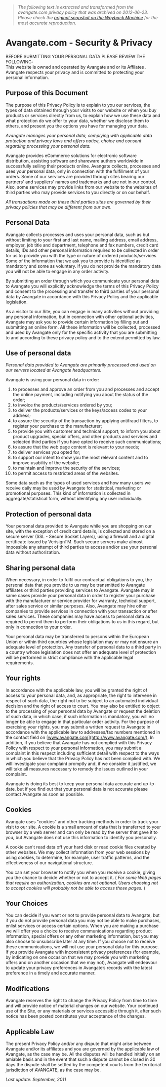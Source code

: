 > *The following text is extracted and transformed from the avangate.com privacy policy that was archived on 2012-06-23. Please check the [original snapshot on the Wayback Machine](https://web.archive.org/web/20120623001114id_/http%3A//www.avangate.com/online-payment-solutions/privacy.php) for the most accurate reproduction.*

# Avangate.com - Security & Privacy

BEFORE SUBMITTING YOUR PERSONAL DATA PLEASE REVIEW THE FOLLOWING:  
This website is owned and operated by Avangate and or its Affiiates . Avangate respects your privacy and is committed to protecting your personal information.

##  Purpose of this Document

The purpose of this Privacy Policy is to explain to you our services, the types of data obtained through your visits to our website or when you buy products or services directly from us, to explain how we use these data and what protection do we offer to your data, whether we disclose them to others, and present you the options you have for managing your data.

_Avangate manages your personal data, complying with applicable data protection and privacy laws and offers notice, choice and consent regarding processing your personal data._

Avangate provides eCommerce solutions for electronic software distribution, assisting software and shareware authors worldwide in successfully selling their products online. Avangate collects, processes and uses your personal data, only in connection with the fulfillment of your orders. Some of our services are provided through sites bearing our partners' and suppliers' names and trademarks and are not in our control. Also, some services may provide links from our website to the websites of third parties who may provide services to you directly or on our behalf.

_All transactions made on these third parties sites are governed by their privacy policies that may be different from our own._

##  Personal Data

Avangate collects processes and uses your personal data, such as but without limiting to your first and last name, mailing address, email address, employer, job title and department, telephone and fax numbers, credit card details, IDs and other personal information required to be collected in order for us to provide you with the type or nature of ordered products/services. Some of the information that we ask you to provide is identified as mandatory and some as voluntary. If you do not provide the mandatory data you will not be able to engage in any order activity.

By submitting an order through which you communicate your personal data to Avangate you will explicitly acknowledge the terms of this Privacy Policy and consent to the processing and transfer to third parties of your personal data by Avangate in accordance with this Privacy Policy and the applicable legislation.

As a visitor to our Site, you can engage in many activities without providing any personal information, but in connection with other optional activities, Avangate may ask you to provide certain information by filling out and submitting an online form. All these information will be collected, processed and used by Avangate only for the specific activity that you are submitting to and according to these privacy policy and to the extend permitted by law.

##  Use of personal data

_Personal data provided to Avangate are primarily processed and used on our servers located at Avangate headquarters._

Avangate is using your personal data in order:

  1. to processes and approve an order from you and processes and accept the online payment, including notifying you about the status of the order;
  2. to invoice the products/services ordered by you;
  3. to deliver the products/services or the keys/access codes to your address;
  4. to assure the security of the transaction by applying antifraud filters, to register your purchase to the manufacturer;
  5. to provide you with customer and technical support; to inform you about product upgrades, special offers, and other products and services and selected third parties if you have opted to receive such communications;
  6. to assure that the web page content is relevant to your needs;
  7. to deliver services you opted for;
  8. to support our intent to show you the most relevant content and to improve usability of the website;
  9. to maintain and improve the security of the services;
  10. to permit access to restricted areas of the websites.



Some data such as the types of used services and how many users we receive daily may be used by Avangate for statistical, marketing or promotional purposes. This kind of information is collected in aggregate/statistical form, without identifying any user individually.

##  Protection of personal data

Your personal data provided to Avangate while you are shopping on our site, with the exception of credit card details, is collected and stored on a secure server (SSL - Secure Socket Layers), using a firewall and a digital certificate issued by VerisignTM. Such secure servers make almost impossible any attempt of third parties to access and/or use your personal data without authorization.

##  Sharing personal data

When necessary, in order to fulfil our contractual obligations to you, the personal data that you provide to us may be transmitted to Avangate affiliates or third parties providing services to Avangate. Avangate may in same cases provide your personal data in order to register your purchase with the manufacturer or service provider for warranty, technical support, after sales service or similar purposes. Also, Avangate may hire other companies to provide services in connection with your transaction or after sales services. These companies may have access to personal data as required to permit them to perform their obligations to us in this regard, but only in connection to your order.

Your personal data may be transferred to persons within the European Union or within third countries whose legislation may or may not ensure an adequate level of protection. Any transfer of personal data to a third party in a country whose legislation does not offer an adequate level of protection will be performed in strict compliance with the applicable legal requirements.

##  Your rights

In accordance with the applicable law, you will be granted the right of access to your personal data, and, as appropriate, the right to intervene in respect of such data, the right not to be subject to an automated individual decision and the right of access to court. You may also be entitled to object to the processing of your personal data by Avangate or request the deletion of such data, in which case, if such information is mandatory, you will no longer be able to engage in that particular order activity. For the purpose of exercising your rights, you may submit a written request to Avangate in accordance with the applicable law to addresses/fax numbers mentioned in the contact field on [www.avangate.com](http://www.avangate.com/). In addition, if you believe that Avangate has not complied with this Privacy Policy with respect to your personal information, you may submit a complaint in this respect including sufficient detail with respect to the ways in which you believe that the Privacy Policy has not been complied with. We will investigate your complaint promptly and, if we consider it justified, we will take all measures necessary to remedy the issues outlined in your complaint.

Avangate is doing its best to keep your personal data accurate and up-to-date, but if you find out that your personal data is not accurate please contact Avangate as soon as possible.

##  Cookies

Avangate uses "cookies" and other tracking methods in order to track your visit to our site. A cookie is a small amount of data that is transferred to your browser by a web server and can only be read by the server that gave it to you, but Avangate does not use this information to identify you personally.

A cookie can't read data off your hard disk or read cookie files created by other websites. We may collect information from your web sessions by using cookies, to determine, for example, user traffic patterns, and the effectiveness of our navigational structure.

You can set your browser to notify you when you receive a cookie, giving you the chance to decide whether or not to accept it. ( _For some Web pages that require an authorization, cookies are not optional. Users choosing not to accept cookies will probably not be able to access those pages._ )

##  Your Choices

You can decide if you want or not to provide personal data to Avangate, but if you do not provide personal data you may not be able to make purchases, enlist services or access certain options. When you are making a purchase we will offer you a choice to receive communications regarding product information, special offers or any other marketing information, but you may also choose to unsubscribe later at any time. If you choose not to receive these communications, we will not use your personal data for this purpose. If you provide Avangate with inconsistent privacy preferences (for example, by indicating on one occasion that we may provide you with marketing offers and on another occasion that we may not), Avangate will endeavour to update your privacy preferences in Avangate’s records with the latest preference in a timely and accurate manner.

##  Modifications

Avangate reserves the right to change the Privacy Policy from time to time and will provide notice of material changes on our website. Your continued use of the Site, or any materials or services accessible through it, after such notice has been posted constitutes your acceptance of the changes.

##  Applicable Law

The present Privacy Policy and/or any dispute that might arise between Avangate and/or its affiliates and you are governed by the applicable law of Avangate, as the case may be. All the disputes will be handled initially on an amiable basis and in the event that such a dispute cannot be closed in 30 days the dispute shall be settled by the competent courts from the territorial jurisdiction of AVANGATE, as the case may be.

_Last update: September, 2011_
